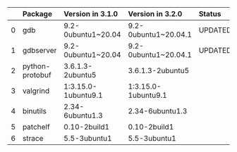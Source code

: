 <!-- markdown-link-check-disable -->

|    | Package         | Version in 3.1.0    | Version in 3.2.0     | Status   |
|---:|:----------------|:--------------------|:---------------------|:---------|
|  0 | gdb             | 9.2-0ubuntu1~20.04  | 9.2-0ubuntu1~20.04.1 | UPDATED  |
|  1 | gdbserver       | 9.2-0ubuntu1~20.04  | 9.2-0ubuntu1~20.04.1 | UPDATED  |
|  2 | python-protobuf | 3.6.1.3-2ubuntu5    | 3.6.1.3-2ubuntu5     |          |
|  3 | valgrind        | 1:3.15.0-1ubuntu9.1 | 1:3.15.0-1ubuntu9.1  |          |
|  4 | binutils        | 2.34-6ubuntu1.3     | 2.34-6ubuntu1.3      |          |
|  5 | patchelf        | 0.10-2build1        | 0.10-2build1         |          |
|  6 | strace          | 5.5-3ubuntu1        | 5.5-3ubuntu1         |          |
